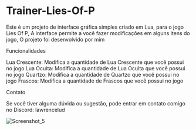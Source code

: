 # Trainer-Lies-Of-P
Este é um projeto de interface gráfica simples criado em Lua, para o jogo Lies Of P, A interface permite a você fazer modificações em alguns itens do jogo, O projeto foi desenvolvido por mim

Funcionalidades

Lua Crescente: Modifica a quantidade de Lua Crescente que você possui no jogo
Lua Oculta: Modifica a quantidade de Lua Oculta que você possui no jogo
Quartzo: Modifica a quantidade de Quartzo que você possui no jogo
Frascos: Modifica a quantidade de Frascos que você possui no jogo

Contato

Se você tiver alguma dúvida ou sugestão, pode entrar em contato comigo no Discord: lawrencelud


![Screenshot_5](https://github.com/LawrenceLud/Trainer-Lies-Of-P/assets/118234117/123c1ecb-308a-4200-9984-1e2b4186d103)
